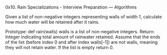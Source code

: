 0x10. Rain
 Specializations - Interview Preparation ― Algorithms

 Given a list of non-negative integers representing walls of width 1, calculate how much water will be retained after it rains.

Prototype: def rain(walls)
walls is a list of non-negative integers.
Return: Integer indicating total amount of rainwater retained.
Assume that the ends of the list (before index 0 and after index walls[-1]) are not walls, meaning they will not retain water.
If the list is empty return 0.